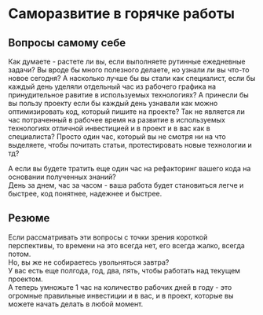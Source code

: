 # Саморазвитие в горячке работы

## Вопросы самому себе
Как думаете - растете ли вы, если выполняете рутинные ежедневные задачи?
Вы вроде бы много полезного делаете, но узнали ли вы что-то новое сегодня?
А насколько лучше бы вы стали как специалист, если бы каждый день уделяли отдельный час из рабочего графика на принудительное равитие в используемых технологиях?
А принесли бы вы пользу проекту если бы каждый день узнавали как можно оптимизировать код, который пишите на проекте?
Так не является ли час потраченный в рабочее время на развитие в используемых технологиях отличной инвестицией и в проект и в вас как в специалиста?
Просто один час, который вы не смотря ни на что выделяете, чтобы почитать статьи, протестировать новые технологии и тд?

А если вы будете тратить еще один час на рефакторинг вашего кода на основании полученных знаний?  
День за днем, час за часом - ваша работа будет становиться легче и быстрее, код понятнее, надежнее и быстрее.  

## Резюме
Если рассматривать эти вопросы с точки зрения короткой перспективы, то времени на это всегда нет, его всегда жалко, всегда потом.  
Но, вы же не собираетесь увольняться завтра?  
У вас есть еще полгода, год, два, пять, чтобы работать над текущем проектом.  
А теперь умножьте 1 час на количество рабочих дней в году - это огромные правильные инвестиции и в вас, и в проект, которые вы можете начать делать в любой момент.  

